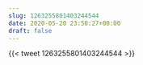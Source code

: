 ```yaml
---
slug: 1263255801403244544
date: 2020-05-20 23:50:27+00:00
draft: false
---
```


{{< tweet 1263255801403244544 >}}
